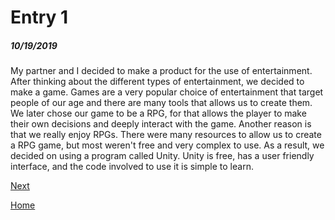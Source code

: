 # Entry 1
##### 10/19/2019

My partner and I decided to make a product for the use of entertainment. After thinking about the different types of entertainment, we decided to make a game. Games are a very popular choice of entertainment that target people of our age and there are many tools that allows us to create them. We later chose our game to be a RPG, for that allows the player to make their own decisions and deeply interact with the game. Another reason is that we really enjoy RPGs. There were many resources to allow us to create a RPG game, but most weren't free and very complex to use. As a result, we decided on using a program called Unity. Unity is free, has a user friendly interface, and the code involved to use it is simple to learn.

[Next](entry02.md)

[Home](../README.md)
